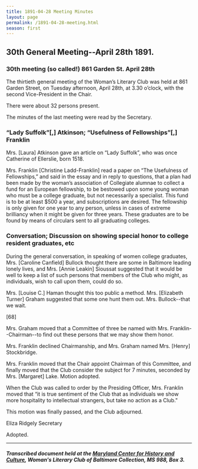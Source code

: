 ```yaml
---
title: 1891-04-28 Meeting Minutes
layout: page
permalink: /1891-04-28-meeting.html
season: first
---
```


<style>
    #maincontent{
        font-size:1.4em;
    }
</style>
## 30th General Meeting--April 28th 1891.

### 30th meeting (so called!) 861 Garden St. April 28th

The thirtieth general meeting of the Woman’s Literary Club was held at 861 Garden Street, on Tuesday afternoon, April 28th, at 3.30 o’clock, with the second Vice-President in the Chair.

There were about 32 persons present.

The minutes of the last meeting were read by the Secretary.

### “Lady Suffolk”[,] Atkinson; “Usefulness of Fellowships”[,] Franklin

Mrs. [Laura] Atkinson gave an article on “Lady Suffolk”, who was once Catherine of Ellerslie, born 1518.

Mrs. Franklin [Christine Ladd-Franklin] read a paper on “The Usefulness of Fellowships,” and said in the essay and in reply to questions, that a plan had been made by the woman’s association of Collegiate alumnae to collect a fund for an European fellowship, to be bestowed upon some young woman who must be a college graduate, but not necessarily a specialist. This fund is to be at least $500 a year, and subscriptions are desired. The fellowship is only given for one year to any person, unless in cases of extreme brilliancy when it might be given for three years. These graduates are to be found by means of circulars sent to all graduating colleges.

### Conversation; Discussion on showing special honor to college resident graduates, etc

During the general conversation, in speaking of women college graduates, Mrs. [Caroline Canfield] Bullock thought there are some in Baltimore leading lonely lives, and Mrs. [Annie Leakin] Sioussat suggested that it would be well to keep a list of such persons that members of the Club who might, as individuals, wish to call upon them, could do so.

Mrs. [Louise C.] Haman thought this too public a method. Mrs. [Elizabeth Turner] Graham suggested that some one hunt them out. Mrs. Bullock--that we wait.

[68]

Mrs. Graham moved that a Committee of three be named with Mrs. Franklin--Chairman--to find out these persons that we may show them honor.

Mrs. Franklin declined Chairmanship, and Mrs. Graham named Mrs. [Henry] Stockbridge.

Mrs. Franklin moved that the Chair appoint Chairman of this Committee, and finally moved that the Club consider the subject for 7 minutes, seconded by Mrs. [Margaret] Lake. Motion adopted.

When the Club was called to order by the Presiding Officer, Mrs. Franklin moved that “it is true sentiment of the Club that as individuals we show more hospitality to intellectual strangers, but take no action as a Club."

This motion was finally passed, and the Club adjourned.

Eliza Ridgely
Secretary

Adopted.

<hr>

##### Transcribed document held at the [Maryland Center for History and Culture](http://mdhs.org/), Woman's Literary Club of Baltimore Collection, MS 988, Box 3. 